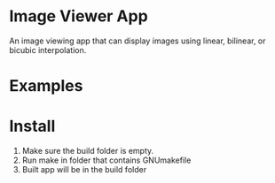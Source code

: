 # Image Viewer App
An image viewing app that can display images using linear, bilinear, or bicubic interpolation.

# Examples

# Install
1. Make sure the build folder is empty.
2. Run make in folder that contains GNUmakefile
3. Built app will be in the build folder